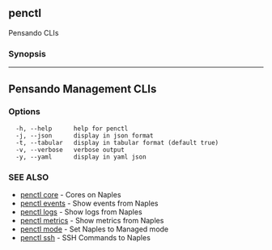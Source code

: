 ## penctl

Pensando CLIs

### Synopsis



--------------------------
 Pensando Management CLIs 
--------------------------


### Options

```
  -h, --help      help for penctl
  -j, --json      display in json format
  -t, --tabular   display in tabular format (default true)
  -v, --verbose   verbose output
  -y, --yaml      display in yaml json
```

### SEE ALSO
* [penctl core](penctl_core.md)	 - Cores on Naples
* [penctl events](penctl_events.md)	 - Show events from Naples
* [penctl logs](penctl_logs.md)	 - Show logs from Naples
* [penctl metrics](penctl_metrics.md)	 - Show metrics from Naples
* [penctl mode](penctl_mode.md)	 - Set Naples to Managed mode
* [penctl ssh](penctl_ssh.md)	 - SSH Commands to Naples

